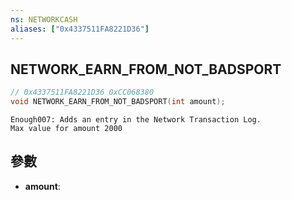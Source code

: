 ```yaml
---
ns: NETWORKCASH
aliases: ["0x4337511FA8221D36"]
---
```

## NETWORK_EARN_FROM_NOT_BADSPORT

```c
// 0x4337511FA8221D36 0xCC068380
void NETWORK_EARN_FROM_NOT_BADSPORT(int amount);
```

```
Enough007: Adds an entry in the Network Transaction Log.  
Max value for amount 2000  
```

## 參數
* **amount**: 

